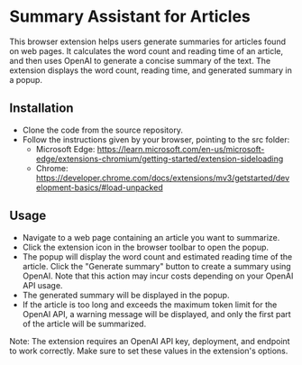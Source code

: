 # Summary Assistant for Articles 

This browser extension helps users generate summaries for articles found on web pages. It calculates the word count and reading time of an article, and then uses OpenAI to generate a concise summary of the text. The extension displays the word count, reading time, and generated summary in a popup. 

## Installation 

- Clone the code from the source repository.
- Follow the instructions given by your browser, pointing to the src folder:
    - Microsoft Edge: https://learn.microsoft.com/en-us/microsoft-edge/extensions-chromium/getting-started/extension-sideloading
    - Chrome: https://developer.chrome.com/docs/extensions/mv3/getstarted/development-basics/#load-unpacked

## Usage 

- Navigate to a web page containing an article you want to summarize.
- Click the extension icon in the browser toolbar to open the popup.
- The popup will display the word count and estimated reading time of the article.
Click the "Generate summary" button to create a summary using OpenAI. Note that this action may incur costs depending on your OpenAI API usage.
- The generated summary will be displayed in the popup.
- If the article is too long and exceeds the maximum token limit for the OpenAI API, a warning message will be displayed, and only the first part of the article will be summarized. 

Note: The extension requires an OpenAI API key, deployment, and endpoint to work correctly. Make sure to set these values in the extension's options.